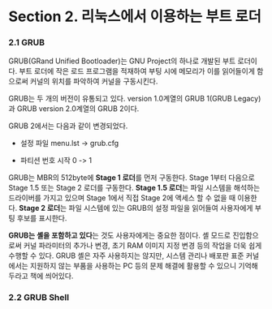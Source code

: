 # Section 2. 리눅스에서 이용하는 부트 로더

### 2.1 GRUB

GRUB\(GRand Unified Bootloader\)는 GNU Project의 하나로 개발된 부트 로더이다. 부트 로더에 작은 로드 프로그램을 적재하여 부팅 시에 메모리가 이를 읽어들이게 함으로써 커널의 위치를 파악하여 커널을 구동시킨다.

GRUB는 두 개의 버전이 유통되고 있다. version 1.0계열의 GRUB 1\(GRUB Legacy\)과 GRUB version 2.0계열의 GRUB 2이다.

GRUB 2에서는 다음과 같이 변경되었다.

* 설정 파일 menu.lst -&gt; grub.cfg

* 파티션 번호 시작 0 -&gt; 1

GRUB는 MBR의 512byte에 **Stage 1 로더**를 먼저 구동한다. Stage 1부터 다음으로 Stage 1.5 또는 Stage 2 로더를 구동한다. **Stage 1.5 로더**는 파일 시스템을 해석하는 드라이버를 가지고 있으며 Stage 1에서 직접 Stage 2에 액세스 할 수 없을 때 이용한다. **Stage 2 로더**는 파일 시스템에 있는 GRUB의 설정 파일을 읽어들여 사용자에게 부팅 후보를 표시한다.

**GRUB는 셸을 포함하고 있다**는 것도 사용자에게는 중요한 점이다. 셸 모드로 진입함으로써 커널 파라미터의 추가나 변경, 초기 RAM 이미지 지정 변경 등의 작업을 더욱 쉽게 수행할 수 있다. GRUB 셸은 자주 사용하지는 않지만, 시스템 관리나 배포판 표준 커널에서는 지원하지 않는 부품을 사용하는 PC 등의 문제 해결에 활용할 수 있으니 기억해 두라고 책에 씌어있다.

### 2.2 GRUB Shell



